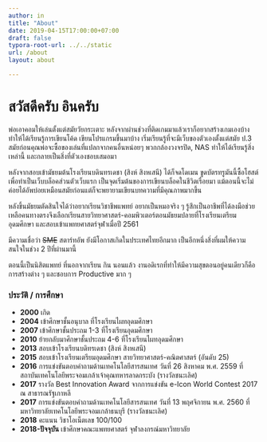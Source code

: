 ```yaml
---
author: in
title: "About"
date: 2019-04-15T17:00:00+07:00
draft: false
typora-root-url: ../../static
url: /about
layout: about

---
```


# สวัสดีครับ อินครับ

พ่อเอาคอมให้เล่นตั้งแต่สมัยวัยกระเตาะ หลังจากผ่านช่วงที่ติดเกมมาแล้วเราก็อยากสร้างเกมเองบ้าง ทำให้ได้เรียนรู้การเขียนโค้ด เขียนโปรแกรมขึ้นมาบ้าง เริ่มเรียนรู้ที่จะมีเว็บของตัวเองตั้งแต่สมัย ป.3 สมัยก่อนคุณพ่อจะซื้อของเล่นที่แปลกจากคนอื่นหน่อยๆ พวกกล้องวงจรปิด, NAS ทำให้ได้เรียนรู้สิ่งเหล่านี้ และกลายเป็นสิ่งที่ตัวเองชอบเสมอมา

หลังจากสอบเข้ามัธยมต้นโรงเรียนบดินทรเดชา (สิงห์ สิงหเสนี) ได้ก็จดโดเมน ขูดบัตรทรูมันนี้ซื้อโฮสต์เพื่อทำเป็นเว็บบล็อคส่วนตัวเว็บแรก เป็นจุดเริ่มต้นของการเขียนบล็อคในชีวิตเรื่อยมา แม้ตอนนี้จะไม่ค่อยได้อัพบ่อยเหมือนสมัยก่อนแต่ก็จะพยายามเขียนบทความที่มีคุณภาพมากขึ้น

หลังขึ้นมัธยมตัดสินใจได้ว่าอยากเรียนวิชาชีพแพทย์ อยากเป็นหมอจริง ๆ รู้สึกเป็นอาชีพที่ได้ลงมือช่วยเหลือคนทางตรงจึงเลือกเรียนสายวิทยาศาสตร์-คอมพิวเตอร์ตอนมัธยมปลายที่โรงเรียนเตรียมอุดมศึกษา และสอบเข้าแพทยศาสตร์จุฬาเมื่อปี 2561 

มีความเชื่อว่า ~~SME~~ สตาร์ทอัพ ยังมีโอกาสเกิดในประเทศไทยอีกมาก เป็นอีกหนึ่งสิ่งที่ผมให้ความสนใจในช่วง 2 ปีที่ผ่านมานี้

ตอนนี้เป็นนิสิตแพทย์ ที่นอกจากเรียน กิน นอนแล้ว งานอดิเรกที่ทำให้มีความสุขตอนอยู่คนเดียวก็คือการสร้างต่าง ๆ และชอบการ Productive มาก ๆ

### ประวัติ / การศึกษา 

- **2000** เกิด
- **2004** เข้าศึกษาชั้นอนุบาล ที่โรงเรียนไผทอุดมศึกษา
- **2007** เข้าศึกษาชั้นประถม 1-3 ที่โรงเรียนอุดมศึกษา
- **2010** ย้ายกลับมาศึกษาชั้นประถม 4-6 ที่โรงเรียนไผทอุดมศึกษา
- **2013** สอบเข้าโรงเรียนบดิทรเดชา (สิงห์ สิงหเสนี)
- **2015** สอบเข้าโรงเรียนเตรียมอุดมศึกษา สายวิทยาศาสตร์-คณิตศาสตร์ (อันดับ 25)
- **2016** การแข่งขันตอบคำถามด้านเทคโนโลยีสารสนเทศ วันที่ 26 สิงหาคม พ.ศ. 2559 ที่สถาบันเทคโนโลยีพระจอมเกล้าเจ้าคุณทหารลาดกระบัง (รางวัลชนะเลิศ)
- **2017** รางวัล Best Innovation Award จากการแข่งขัน e-Icon World Contest 2017 ณ สาธารณรัฐเกาหลี
- **2017** การแข่งขันตอบคำถามด้านเทคโนโลยีสารสนเทศ วันที่ 13 พฤศจิกายน พ.ศ. 2560 ที่มหาวิทยาลัยเทคโนโลยีพระจอมเกล้าธนบุรี (รางวัลชนะเลิศ)
- **2018** คะแนน วิชาโอเน็ตเลข 100/100 
- **2018-ปัจจุบัน** เข้าศึกษาคณะแพทยศาสตร์ จุฬาลงกรณ์มหาวิทยาลัย



